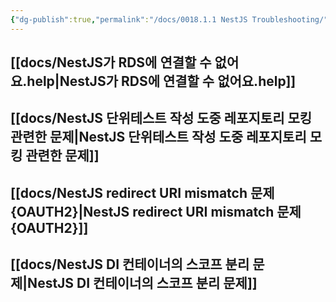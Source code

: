 ```yaml
---
{"dg-publish":true,"permalink":"/docs/0018.1.1 NestJS Troubleshooting/","title":"0018.1.1 NestJS Troubleshooting"}
---
```



## [[docs/NestJS가 RDS에 연결할 수 없어요.help\|NestJS가 RDS에 연결할 수 없어요.help]]

## [[docs/NestJS 단위테스트 작성 도중 레포지토리 모킹 관련한 문제\|NestJS 단위테스트 작성 도중 레포지토리 모킹 관련한 문제]]

## [[docs/NestJS redirect URI mismatch 문제 {OAUTH2}\|NestJS redirect URI mismatch 문제 {OAUTH2}]]

## [[docs/NestJS DI 컨테이너의 스코프 분리 문제\|NestJS DI 컨테이너의 스코프 분리 문제]]

